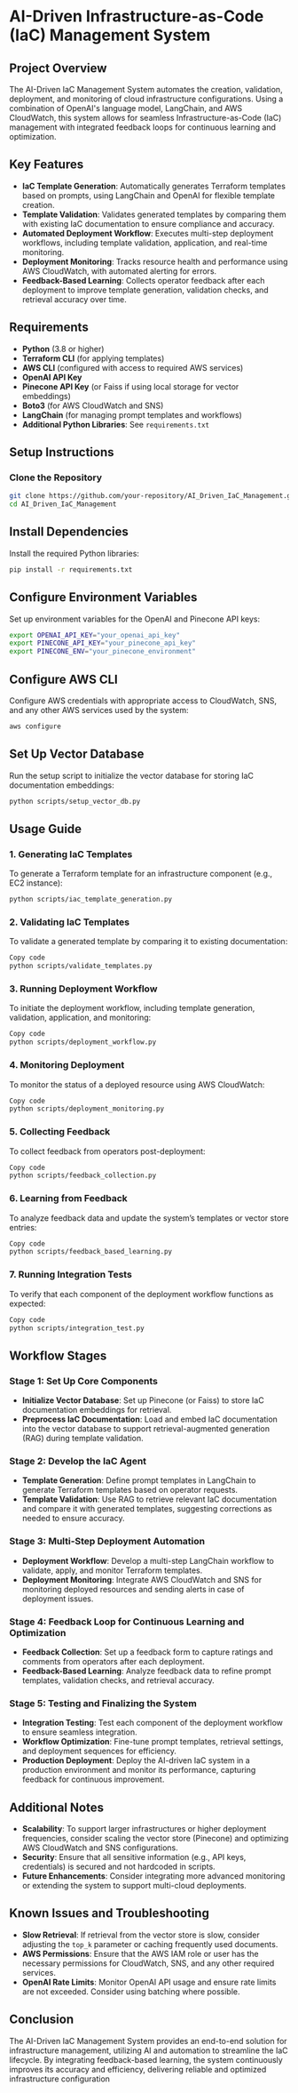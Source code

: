 # AI-Driven Infrastructure-as-Code (IaC) Management System

## Project Overview

The AI-Driven IaC Management System automates the creation, validation, deployment, and monitoring of cloud infrastructure configurations. Using a combination of OpenAI's language model, LangChain, and AWS CloudWatch, this system allows for seamless Infrastructure-as-Code (IaC) management with integrated feedback loops for continuous learning and optimization.

## Key Features

- **IaC Template Generation**: Automatically generates Terraform templates based on prompts, using LangChain and OpenAI for flexible template creation.
- **Template Validation**: Validates generated templates by comparing them with existing IaC documentation to ensure compliance and accuracy.
- **Automated Deployment Workflow**: Executes multi-step deployment workflows, including template validation, application, and real-time monitoring.
- **Deployment Monitoring**: Tracks resource health and performance using AWS CloudWatch, with automated alerting for errors.
- **Feedback-Based Learning**: Collects operator feedback after each deployment to improve template generation, validation checks, and retrieval accuracy over time.

## Requirements

- **Python** (3.8 or higher)
- **Terraform CLI** (for applying templates)
- **AWS CLI** (configured with access to required AWS services)
- **OpenAI API Key**
- **Pinecone API Key** (or Faiss if using local storage for vector embeddings)
- **Boto3** (for AWS CloudWatch and SNS)
- **LangChain** (for managing prompt templates and workflows)
- **Additional Python Libraries**: See `requirements.txt`

## Setup Instructions

### Clone the Repository

```bash
git clone https://github.com/your-repository/AI_Driven_IaC_Management.git
cd AI_Driven_IaC_Management
```
## Install Dependencies
Install the required Python libraries:

```bash
pip install -r requirements.txt
```

## Configure Environment Variables
Set up environment variables for the OpenAI and Pinecone API keys:

```bash
export OPENAI_API_KEY="your_openai_api_key"
export PINECONE_API_KEY="your_pinecone_api_key"
export PINECONE_ENV="your_pinecone_environment"
```

## Configure AWS CLI
Configure AWS credentials with appropriate access to CloudWatch, SNS, and any other AWS services used by the system:

```bash
aws configure
```
## Set Up Vector Database
Run the setup script to initialize the vector database for storing IaC documentation embeddings:

```bash
python scripts/setup_vector_db.py
```

## Usage Guide

### 1. Generating IaC Templates
To generate a Terraform template for an infrastructure component (e.g., EC2 instance):

```bash
python scripts/iac_template_generation.py
```

### 2. Validating IaC Templates
To validate a generated template by comparing it to existing documentation:

```bash
Copy code
python scripts/validate_templates.py
```

### 3. Running Deployment Workflow
To initiate the deployment workflow, including template generation, validation, application, and monitoring:

```bash
Copy code
python scripts/deployment_workflow.py
```

### 4. Monitoring Deployment
To monitor the status of a deployed resource using AWS CloudWatch:

```bash
Copy code
python scripts/deployment_monitoring.py
```

### 5. Collecting Feedback
To collect feedback from operators post-deployment:

```bash
Copy code
python scripts/feedback_collection.py
```

### 6. Learning from Feedback
To analyze feedback data and update the system’s templates or vector store entries:

```bash
Copy code
python scripts/feedback_based_learning.py
```

### 7. Running Integration Tests
To verify that each component of the deployment workflow functions as expected:

```bash
Copy code
python scripts/integration_test.py
```
## Workflow Stages

### Stage 1: Set Up Core Components
- **Initialize Vector Database**: Set up Pinecone (or Faiss) to store IaC documentation embeddings for retrieval.
- **Preprocess IaC Documentation**: Load and embed IaC documentation into the vector database to support retrieval-augmented generation (RAG) during template validation.

### Stage 2: Develop the IaC Agent
- **Template Generation**: Define prompt templates in LangChain to generate Terraform templates based on operator requests.
- **Template Validation**: Use RAG to retrieve relevant IaC documentation and compare it with generated templates, suggesting corrections as needed to ensure accuracy.

### Stage 3: Multi-Step Deployment Automation
- **Deployment Workflow**: Develop a multi-step LangChain workflow to validate, apply, and monitor Terraform templates.
- **Deployment Monitoring**: Integrate AWS CloudWatch and SNS for monitoring deployed resources and sending alerts in case of deployment issues.

### Stage 4: Feedback Loop for Continuous Learning and Optimization
- **Feedback Collection**: Set up a feedback form to capture ratings and comments from operators after each deployment.
- **Feedback-Based Learning**: Analyze feedback data to refine prompt templates, validation checks, and retrieval accuracy.

### Stage 5: Testing and Finalizing the System
- **Integration Testing**: Test each component of the deployment workflow to ensure seamless integration.
- **Workflow Optimization**: Fine-tune prompt templates, retrieval settings, and deployment sequences for efficiency.
- **Production Deployment**: Deploy the AI-driven IaC system in a production environment and monitor its performance, capturing feedback for continuous improvement.

## Additional Notes

- **Scalability**: To support larger infrastructures or higher deployment frequencies, consider scaling the vector store (Pinecone) and optimizing AWS CloudWatch and SNS configurations.
- **Security**: Ensure that all sensitive information (e.g., API keys, credentials) is secured and not hardcoded in scripts.
- **Future Enhancements**: Consider integrating more advanced monitoring or extending the system to support multi-cloud deployments.

## Known Issues and Troubleshooting

- **Slow Retrieval**: If retrieval from the vector store is slow, consider adjusting the `top_k` parameter or caching frequently used documents.
- **AWS Permissions**: Ensure that the AWS IAM role or user has the necessary permissions for CloudWatch, SNS, and any other required services.
- **OpenAI Rate Limits**: Monitor OpenAI API usage and ensure rate limits are not exceeded. Consider using batching where possible.

## Conclusion
The AI-Driven IaC Management System provides an end-to-end solution for infrastructure management, utilizing AI and automation to streamline the IaC lifecycle. By integrating feedback-based learning, the system continuously improves its accuracy and efficiency, delivering reliable and optimized infrastructure configuration

